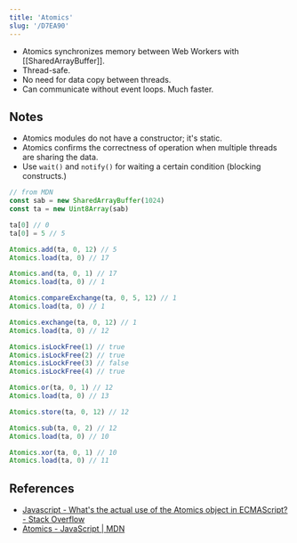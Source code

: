 ```yaml
---
title: 'Atomics'
slug: '/D7EA90'
---
```


- Atomics synchronizes memory between Web Workers with [[SharedArrayBuffer]].
- Thread-safe.
- No need for data copy between threads.
- Can communicate without event loops. Much faster.

## Notes

- Atomics modules do not have a constructor; it's static.
- Atomics confirms the correctness of operation when multiple threads are sharing the data.
- Use `wait()` and `notify()` for waiting a certain condition (blocking constructs.)

```js
// from MDN
const sab = new SharedArrayBuffer(1024)
const ta = new Uint8Array(sab)

ta[0] // 0
ta[0] = 5 // 5

Atomics.add(ta, 0, 12) // 5
Atomics.load(ta, 0) // 17

Atomics.and(ta, 0, 1) // 17
Atomics.load(ta, 0) // 1

Atomics.compareExchange(ta, 0, 5, 12) // 1
Atomics.load(ta, 0) // 1

Atomics.exchange(ta, 0, 12) // 1
Atomics.load(ta, 0) // 12

Atomics.isLockFree(1) // true
Atomics.isLockFree(2) // true
Atomics.isLockFree(3) // false
Atomics.isLockFree(4) // true

Atomics.or(ta, 0, 1) // 12
Atomics.load(ta, 0) // 13

Atomics.store(ta, 0, 12) // 12

Atomics.sub(ta, 0, 2) // 12
Atomics.load(ta, 0) // 10

Atomics.xor(ta, 0, 1) // 10
Atomics.load(ta, 0) // 11
```

## References

- [Javascript - What's the actual use of the Atomics object in ECMAScript? - Stack Overflow](https://stackoverflow.com/questions/45870869/whats-the-actual-use-of-the-atomics-object-in-ecmascript)
- [Atomics - JavaScript | MDN](https://developer.mozilla.org/en-US/docs/Web/JavaScript/Reference/Global_Objects/Atomics)
